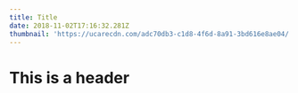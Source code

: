 ```yaml
---
title: Title
date: 2018-11-02T17:16:32.281Z
thumbnail: 'https://ucarecdn.com/adc70db3-c1d8-4f6d-8a91-3bd616e8ae04/'
---
```

# This is a header
